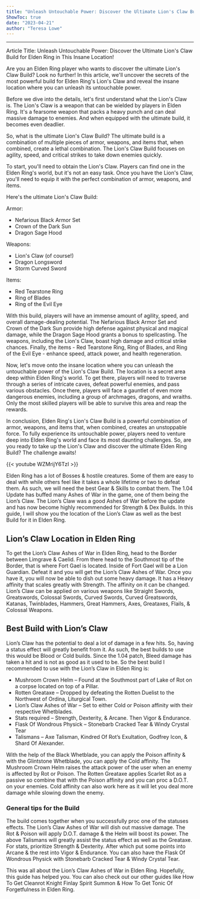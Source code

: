 ```yaml
---
title: "Unleash Untouchable Power: Discover the Ultimate Lion's Claw Build for Elden Ring in This Insane Location!"
ShowToc: true 
date: "2023-04-21"
author: "Teresa Lowe"
---
```

*****
Article Title: Unleash Untouchable Power: Discover the Ultimate Lion's Claw Build for Elden Ring in This Insane Location!

Are you an Elden Ring player who wants to discover the ultimate Lion's Claw Build? Look no further! In this article, we'll uncover the secrets of the most powerful build for Elden Ring's Lion's Claw and reveal the insane location where you can unleash its untouchable power.

Before we dive into the details, let's first understand what the Lion's Claw is. The Lion's Claw is a weapon that can be wielded by players in Elden Ring. It's a fearsome weapon that packs a heavy punch and can deal massive damage to enemies. And when equipped with the ultimate build, it becomes even deadlier.

So, what is the ultimate Lion's Claw Build? The ultimate build is a combination of multiple pieces of armor, weapons, and items that, when combined, create a lethal combination. The Lion's Claw Build focuses on agility, speed, and critical strikes to take down enemies quickly.

To start, you'll need to obtain the Lion's Claw. Players can find one in the Elden Ring's world, but it's not an easy task. Once you have the Lion's Claw, you'll need to equip it with the perfect combination of armor, weapons, and items.

Here's the ultimate Lion's Claw Build:

Armor:

- Nefarious Black Armor Set
- Crown of the Dark Sun
- Dragon Sage Hood

Weapons:

- Lion's Claw (of course!)
- Dragon Longsword
- Storm Curved Sword

Items:

- Red Tearstone Ring
- Ring of Blades
- Ring of the Evil Eye

With this build, players will have an immense amount of agility, speed, and overall damage-dealing potential. The Nefarious Black Armor Set and Crown of the Dark Sun provide high defense against physical and magical damage, while the Dragon Sage Hood grants a bonus to spellcasting. The weapons, including the Lion's Claw, boast high damage and critical strike chances. Finally, the items - Red Tearstone Ring, Ring of Blades, and Ring of the Evil Eye - enhance speed, attack power, and health regeneration.

Now, let's move onto the insane location where you can unleash the untouchable power of the Lion's Claw Build. The location is a secret area deep within Elden Ring's world. To get there, players will need to traverse through a series of intricate caves, defeat powerful enemies, and pass various obstacles. Once there, players will face a gauntlet of even more dangerous enemies, including a group of archmages, dragons, and wraiths. Only the most skilled players will be able to survive this area and reap the rewards.

In conclusion, Elden Ring's Lion's Claw Build is a powerful combination of armor, weapons, and items that, when combined, creates an unstoppable force. To fully experience its untouchable power, players need to venture deep into Elden Ring's world and face its most daunting challenges. So, are you ready to take up the Lion's Claw and discover the ultimate Elden Ring Build? The challenge awaits!

{{< youtube WZMrijY6TzI >}} 



Elden Ring has a lot of Bosses & hostile creatures. Some of them are easy to deal with while others feel like it takes a whole lifetime or two to defeat them. As such, we will need the best Gear & Skills to combat them. The 1.04 Update has buffed many Ashes of War in the game, one of them being the Lion’s Claw. The Lion’s Claw was a good Ashes of War before the update and has now become highly recommended for Strength & Dex Builds. In this guide, I will show you the location of the Lion’s Claw as well as the best Build for it in Elden Ring.
 
## Lion’s Claw Location in Elden Ring
 

 
To get the Lion’s Claw Ashes of War in Elden Ring, head to the Border between Limgrave & Caelid. From there head to the Southmost tip of the Border, that is where Fort Gael is located. Inside of Fort Gael will be a Lion Guardian. Defeat it and you will get the Lion’s Claw Ashes of War. Once you have it, you will now be able to dish out some heavy damage. It has a Heavy affinity that scales greatly with Strength. The affinity on it can be changed. Lion’s Claw can be applied on various weapons like Straight Swords, Greatswords, Colossal Swords, Curved Swords, Curved Greatswords, Katanas, Twinblades, Hammers, Great Hammers, Axes, Greataxes, Flails, & Colossal Weapons.
 
## Best Build with Lion’s Claw
 
Lion’s Claw has the potential to deal a lot of damage in a few hits. So, having a status effect will greatly benefit from it. As such, the best builds to use this would be Blood or Cold builds. Since the 1.04 patch, Bleed damage has taken a hit and is not as good as it used to be. So the best build I recommended to use with the Lion’s Claw in Elden Ring is:
 
- Mushroom Crown Helm – Found at the Southmost part of Lake of Rot on a corpse located on top of a Pillar.
 - Rotten Greataxe – Dropped by defeating the Rotten Duelist to the Northwest of Ordina, Liturgical Town.
 - Lion’s Claw Ashes of War – Set to either Cold or Poison affinity with their respective Whetblades.
 - Stats required – Strength, Dexterity, & Arcane. Then Vigor & Endurance.
 - Flask Of Wondrous Physick – Stonebarb Cracked Tear & Windy Crystal Tear
 - Talismans – Axe Talisman, Kindred Of Rot’s Exultation, Godfrey Icon, & Shard Of Alexander.

 
With the help of the Black Whetblade, you can apply the Poison affinity & with the Glintstone Whetblade, you can apply the Cold affinity. The Mushroom Crown Helm raises the attack power of the user when an enemy is affected by Rot or Poison. The Rotten Greataxe applies Scarlet Rot as a passive so combine that with the Poison affinity and you can proc a D.O.T. on your enemies. Cold affinity can also work here as it will let you deal more damage while slowing down the enemy.
 
### General tips for the Build
 
The build comes together when you successfully proc one of the statuses effects. The Lion’s Claw Ashes of War will dish out massive damage. The Rot & Poison will apply D.O.T. damage & the Helm will boost its power. The above Talismans will greatly assist the status effect as well as the Greataxe. For stats, prioritize Strength & Dexterity. After which put some points into Arcane & the rest into Vigor & Endurance. You can also have the Flask Of Wondrous Physick with Stonebarb Cracked Tear & Windy Crystal Tear.
 
This was all about the Lion’s Claw Ashes of War in Elden Ring. Hopefully, this guide has helped you. You can also check out our other guides like How To Get Cleanrot Knight Finlay Spirit Summon & How To Get Tonic Of Forgetfulness in Elden Ring.



